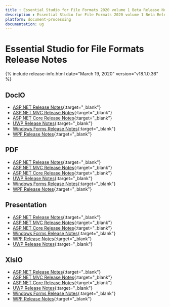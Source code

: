 ```yaml
---
title : Essential Studio for File Formats 2020 volume 1 Beta Release Notes  
description : Essential Studio for File Formats 2020 volume 1 Beta Release Notes  
platform: document-processing
documentation: ug
---
```


# Essential Studio for File Formats  Release Notes  

{% include release-info.html date="March 19, 2020" version="v18.1.0.36" %} 

## DocIO

* [ASP.NET Release Notes](/aspnet/release-notes/v18.1.0.36#docio){:target="_blank"}
* [ASP.NET MVC Release Notes](/aspnetmvc/release-notes/v18.1.0.36#docio){:target="_blank"}
* [ASP.NET Core Release Notes](/aspnet-core/release-notes/v18.1.0.36#docio){:target="_blank"}
* [UWP Release Notes](/uwp/release-notes/v18.1.0.36#docio){:target="_blank"}
* [Windows Forms Release Notes](/windowsforms/release-notes/v18.1.0.36#docio){:target="_blank"}
* [WPF Release Notes](/wpf/release-notes/v18.1.0.36#docio){:target="_blank"}


## PDF

* [ASP.NET Release Notes](/aspnet/release-notes/v18.1.0.36#pdf){:target="_blank"}
* [ASP.NET MVC Release Notes](/aspnetmvc/release-notes/v18.1.0.36#pdf){:target="_blank"}
* [ASP.NET Core Release Notes](/aspnet-core/release-notes/v18.1.0.36#pdf){:target="_blank"}
* [UWP Release Notes](/uwp/release-notes/v18.1.0.36#pdf){:target="_blank"}
* [Windows Forms Release Notes](/windowsforms/release-notes/v18.1.0.36#pdf){:target="_blank"}
* [WPF Release Notes](/wpf/release-notes/v18.1.0.36#pdf){:target="_blank"}


## Presentation

* [ASP.NET Release Notes](/aspnet/release-notes/v18.1.0.36#presentation){:target="_blank"}
* [ASP.NET MVC Release Notes](/aspnetmvc/release-notes/v18.1.0.36#presentation){:target="_blank"}
* [ASP.NET Core Release Notes](/aspnet-core/release-notes/v18.1.0.36#presentation){:target="_blank"}
* [Windows Forms Release Notes](/windowsforms/release-notes/v18.1.0.36#presentation){:target="_blank"}
* [WPF Release Notes](/wpf/release-notes/v18.1.0.36#presentation){:target="_blank"}
* [UWP Release Notes](/uwp/release-notes/v18.1.0.36#presentation){:target="_blank"}


## XlsIO

* [ASP.NET Release Notes](/aspnet/release-notes/v18.1.0.36#xlsio){:target="_blank"}
* [ASP.NET MVC Release Notes](/aspnetmvc/release-notes/v18.1.0.36#xlsio){:target="_blank"}
* [ASP.NET Core Release Notes](/aspnet-core/release-notes/v18.1.0.36#xlsio){:target="_blank"}
* [UWP Release Notes](/uwp/release-notes/v18.1.0.36#xlsio){:target="_blank"}
* [Windows Forms Release Notes](/windowsforms/release-notes/v18.1.0.36#xlsio){:target="_blank"}
* [WPF Release Notes](/wpf/release-notes/v18.1.0.36#xlsio){:target="_blank"}